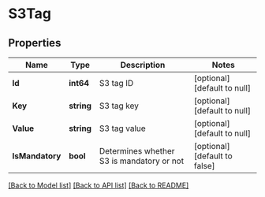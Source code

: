 # S3Tag

## Properties
Name | Type | Description | Notes
------------ | ------------- | ------------- | -------------
**Id** | **int64** | S3 tag ID | [optional] [default to null]
**Key** | **string** | S3 tag key | [optional] [default to null]
**Value** | **string** | S3 tag value | [optional] [default to null]
**IsMandatory** | **bool** | Determines whether S3 is mandatory or not | [optional] [default to false]

[[Back to Model list]](../README.md#documentation-for-models) [[Back to API list]](../README.md#documentation-for-api-endpoints) [[Back to README]](../README.md)

